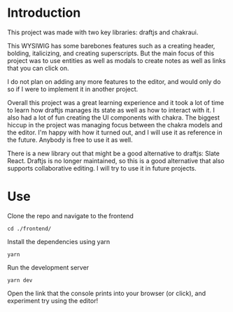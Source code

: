 # Introduction

This project was made with two key libraries: draftjs and chakraui.

This WYSIWIG has some barebones features such as a creating header, bolding, italicizing, and creating superscripts.
But the main focus of this project was to use entities as well as modals to create notes as well as links that
you can click on.

I do not plan on adding any more features to the editor, and would only do so if I were to implement it in another project.

Overall this project was a great learning experience and it took a lot of time to learn how draftjs manages its state as
well as how to interact with it. I also had a lot of fun creating the UI components with chakra.
The biggest hiccup in the project was managing focus between the chakra models and the editor.
I'm happy with how it turned out, and I will use it as reference in the future. Anybody is free to use it as well.

There is a new library out that might be a good alternative to draftjs: Slate React. Draftjs is no longer maintained, so this
is a good alternative that also supports collaborative editing. I will try to use it in future projects.

# Use

Clone the repo and navigate to the frontend

`cd ./frontend/`

Install the dependencies using yarn

`yarn`

Run the development server

`yarn dev`

Open the link that the console prints into your browser (or click), and experiment try using the editor!
